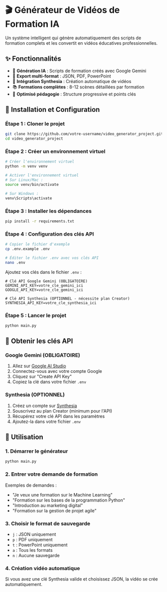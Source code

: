 # 🎬 Générateur de Vidéos de Formation IA

Un système intelligent qui génère automatiquement des scripts de formation complets et les convertit en vidéos éducatives professionnelles.

## ✨ Fonctionnalités

- 🤖 **Génération IA** : Scripts de formation créés avec Google Gemini
- 📄 **Export multi-format** : JSON, PDF, PowerPoint
- 🎥 **Intégration Synthesia** : Création automatique de vidéos
- 📚 **Formations complètes** : 8-12 scènes détaillées par formation
- 🎯 **Optimisé pédagogie** : Structure progressive et points clés

## 🚀 Installation et Configuration

### Étape 1 : Cloner le projet
```bash
git clone https://github.com/votre-username/video_generator_project.git
cd video_generator_project
```

### Étape 2 : Créer un environnement virtuel
```bash
# Créer l'environnement virtuel
python -m venv venv

# Activer l'environnement virtuel
# Sur Linux/Mac :
source venv/bin/activate

# Sur Windows :
venv\Scripts\activate
```

### Étape 3 : Installer les dépendances
```bash
pip install -r requirements.txt
```

### Étape 4 : Configuration des clés API
```bash
# Copier le fichier d'exemple
cp .env.example .env

# Éditer le fichier .env avec vos clés API
nano .env
```

Ajoutez vos clés dans le fichier `.env` :
```env
# Clé API Google Gemini (OBLIGATOIRE)
GEMINI_API_KEY=votre_cle_gemini_ici
GOOGLE_API_KEY=votre_cle_gemini_ici

# Clé API Synthesia (OPTIONNEL - nécessite plan Creator)
SYNTHESIA_API_KEY=votre_cle_synthesia_ici
```

### Étape 5 : Lancer le projet
```bash
python main.py
```

## 🔑 Obtenir les clés API

### Google Gemini (OBLIGATOIRE)
1. Allez sur [Google AI Studio](https://makersuite.google.com/app/apikey)
2. Connectez-vous avec votre compte Google
3. Cliquez sur "Create API Key"
4. Copiez la clé dans votre fichier `.env`

### Synthesia (OPTIONNEL)
1. Créez un compte sur [Synthesia](https://www.synthesia.io/)
2. Souscrivez au plan Creator (minimum pour l'API)
3. Récupérez votre clé API dans les paramètres
4. Ajoutez-la dans votre fichier `.env`

## 📖 Utilisation

### 1. Démarrer le générateur
```bash
python main.py
```

### 2. Entrer votre demande de formation
Exemples de demandes :
- "Je veux une formation sur le Machine Learning"
- "Formation sur les bases de la programmation Python"
- "Introduction au marketing digital"
- "Formation sur la gestion de projet agile"

### 3. Choisir le format de sauvegarde
- `j` : JSON uniquement
- `p` : PDF uniquement  
- `t` : PowerPoint uniquement
- `a` : Tous les formats
- `n` : Aucune sauvegarde

### 4. Création vidéo automatique
Si vous avez une clé Synthesia valide et choisissez JSON, la vidéo se crée automatiquement.





